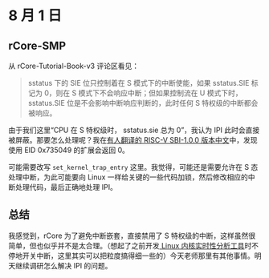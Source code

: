 # 8 月 1 日

## rCore-SMP

从 rCore-Tutorial-Book-v3 评论区看见：

> sstatus 下的 SIE 位只控制着在 S 模式下的中断使能，如果 sstatus.SIE 标记为 0，则在 S 模式下不会响应中断；但如果控制流在 U 模式下时，sstatus.SIE 位是不会影响中断响应判断的，此时任何 S 特权级的中断都会被响应。

由于我们这里“CPU 在 S 特权级时， sstatus.sie 总为 0”，我认为 IPI 此时会直接被屏蔽。那要怎么处理呢？我在[有人翻译的 RISC-V SBI-1.0.0 版本中文](https://zhuanlan.zhihu.com/p/634337322)中，发现使用 EID 0x735049 的扩展会返回 0。

可能需要改写 ```set_kernel_trap_entry``` 这里。我觉得，可能还是需要允许在 S 态处理中断，为此可能要向 Linux 一样给关键的一些代码加锁，然后修改相应的中断处理代码，最后正确地处理 IPI。

## 总结

我感觉到，rCore 为了避免中断嵌套，直接禁用了 S 特权级的中断，这样虽然很简单，但也似乎并不是太合理。（想起了之前开发[ Linux 内核实时性分析工具](https://github.com/zhaozihanzzh/linux-realtime-probe-tool)时不停地开关中断，这里其实可以把粒度搞得细一些的）今天老师那里有其他事情。明天继续调研怎么解决 IPI 的问题。